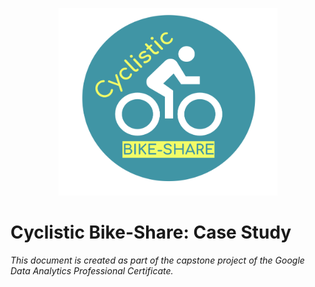 
<p align="center">
  <img src="https://raw.githubusercontent.com/labwilliam/data_analysis_projects/main/cyclistic_bike_share/scripts/logo.png" /
width="350" 
height="300"
</p>

# **Cyclistic Bike-Share: Case Study**

_This document is created as part of the capstone project of the Google Data Analytics Professional Certificate._
